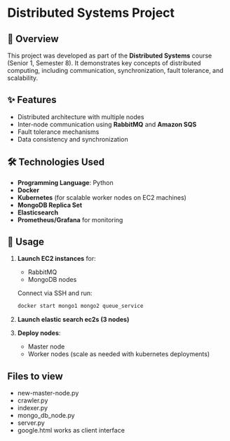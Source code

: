 # Distributed Systems Project

## 📘 Overview

This project was developed as part of the **Distributed Systems** course (Senior 1, Semester 8). It demonstrates key concepts of distributed computing, including communication, synchronization, fault tolerance, and scalability.

## ✨ Features

- Distributed architecture with multiple nodes
- Inter-node communication using **RabbitMQ** and **Amazon SQS**
- Fault tolerance mechanisms
- Data consistency and synchronization

## 🛠️ Technologies Used

- **Programming Language**: Python
- **Docker**
- **Kubernetes** (for scalable worker nodes on EC2 machines)
- **MongoDB Replica Set**
- **Elasticsearch**
- **Prometheus/Grafana** for monitoring

## 🚀 Usage

1. **Launch EC2 instances** for:
   - RabbitMQ
   - MongoDB nodes

   Connect via SSH and run:
   ```bash
   docker start mongo1 mongo2 queue_service
2. **Launch elastic search ec2s (3 nodes)**
3. **Deploy nodes**:
   - Master node
   - Worker nodes (scale as needed with kubernetes deployments)
   

## Files to view
-  new-master-node.py
-  crawler.py
-  indexer.py 
-  mongo_db_node.py
-  server.py
-  google.html works as client interface

   

  
  
  


